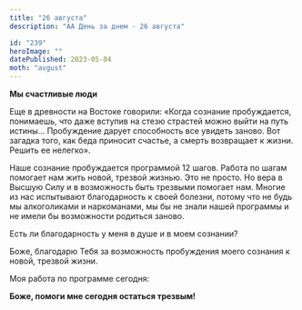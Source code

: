 ```yaml
---
title: "26 августа"
description: "АА День за днем - 26 августа"

id: "239"
heroImage: ""
datePublished: 2023-05-04
moth: "avgust"
---
```


**Мы счастливые люди**

Еще в древности на Востоке говорили: «Когда сознание пробуждается, понимаешь,
что даже вступив на стезю страстей можно выйти на путь истины… Пробуждение
дарует способность все увидеть заново. Вот загадка того, как беда приносит
счастье, а смерть возвращает к жизни. Решить ее нелегко».

Наше сознание пробуждается программой 12 шагов. Работа по шагам помогает нам
жить новой, трезвой жизнью. Это не просто. Но вера в Высшую Силу и в
возможность быть трезвыми помогает нам. Многие из нас испытывают благодарность
к своей болезни, потому что не будь мы алкоголиками и наркоманами, мы бы не
знали нашей программы и не имели бы возможности родиться заново.

Есть ли благодарность у меня в душе и в моем сознании?

Боже, благодарю Тебя за возможность пробуждения моего сознания к новой,
трезвой жизни.

Моя работа по программе сегодня:

**Боже, помоги мне сегодня остаться трезвым!**
